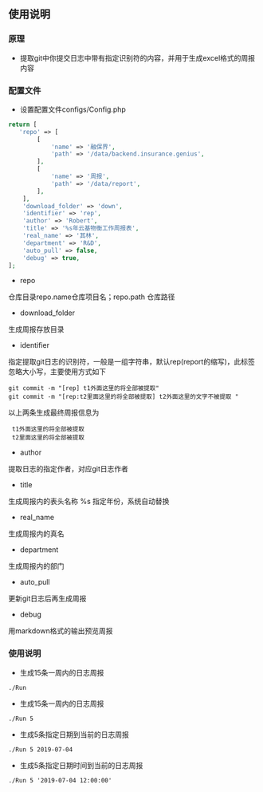 ## 使用说明

### 原理

- 提取git中你提交日志中带有指定识别符的内容，并用于生成excel格式的周报内容

### 配置文件

- 设置配置文件configs/Config.php

```php
return [
   'repo' => [
        [
            'name' => '融保界',
            'path' => '/data/backend.insurance.genius',
        ],
        [
            'name' => '周报',
            'path' => '/data/report',
        ],
    ],
    'download_folder' => 'down',
    'identifier' => 'rep',
    'author' => 'Robert',
    'title' => '%s年云基物衡工作周报表',
    'real_name' => '其林',
    'department' => 'R&D',
    'auto_pull' => false,
    'debug' => true,
];
```
 

- repo  

仓库目录repo.name仓库项目名；repo.path 仓库路径

- download_folder

生成周报存放目录

- identifier

指定提取git日志的识别符，一般是一组字符串，默认rep(report的缩写)，此标签忽略大小写，主要使用方式如下

```
git commit -m "[rep] t1外面这里的将全部被提取"
git commit -m "[rep:t2里面这里的将全部被提取] t2外面这里的文字不被提取 "
```
 以上两条生成最终周报信息为

```
 t1外面这里的将全部被提取
 t2里面这里的将全部被提取
```

- author

提取日志的指定作者，对应git日志作者

- title

生成周报内的表头名称 %s 指定年份，系统自动替换

- real_name

生成周报内的真名

- department

生成周报内的部门

- auto_pull

更新git日志后再生成周报

- debug

用markdown格式的输出预览周报

### 使用说明

- 生成15条一周内的日志周报

```
./Run
```

- 生成15条一周内的日志周报

```
./Run 5
```

- 生成5条指定日期到当前的日志周报

```
./Run 5 2019-07-04
```

- 生成5条指定日期时间到当前的日志周报

```
./Run 5 '2019-07-04 12:00:00'
```
